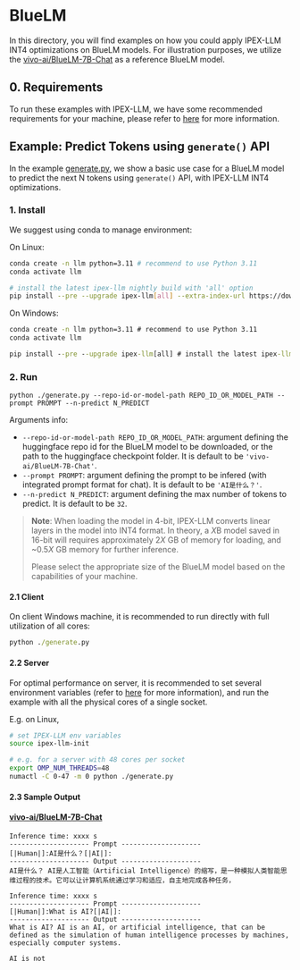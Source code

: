 # BlueLM
In this directory, you will find examples on how you could apply IPEX-LLM INT4 optimizations on BlueLM models. For illustration purposes, we utilize the [vivo-ai/BlueLM-7B-Chat](https://huggingface.co/vivo-ai/BlueLM-7B-Chat) as a reference BlueLM model.

## 0. Requirements
To run these examples with IPEX-LLM, we have some recommended requirements for your machine, please refer to [here](../README.md#recommended-requirements) for more information.

## Example: Predict Tokens using `generate()` API
In the example [generate.py](./generate.py), we show a basic use case for a BlueLM model to predict the next N tokens using `generate()` API, with IPEX-LLM INT4 optimizations.
### 1. Install
We suggest using conda to manage environment:

On Linux:

```bash
conda create -n llm python=3.11 # recommend to use Python 3.11
conda activate llm

# install the latest ipex-llm nightly build with 'all' option
pip install --pre --upgrade ipex-llm[all] --extra-index-url https://download.pytorch.org/whl/cpu
```

On Windows:

```cmd
conda create -n llm python=3.11 # recommend to use Python 3.11
conda activate llm

pip install --pre --upgrade ipex-llm[all] # install the latest ipex-llm nightly build with 'all' option
```

### 2. Run
```
python ./generate.py --repo-id-or-model-path REPO_ID_OR_MODEL_PATH --prompt PROMPT --n-predict N_PREDICT
```

Arguments info:
- `--repo-id-or-model-path REPO_ID_OR_MODEL_PATH`: argument defining the huggingface repo id for the BlueLM model to be downloaded, or the path to the huggingface checkpoint folder. It is default to be `'vivo-ai/BlueLM-7B-Chat'`.
- `--prompt PROMPT`: argument defining the prompt to be infered (with integrated prompt format for chat). It is default to be `'AI是什么？'`.
- `--n-predict N_PREDICT`: argument defining the max number of tokens to predict. It is default to be `32`.

> **Note**: When loading the model in 4-bit, IPEX-LLM converts linear layers in the model into INT4 format. In theory, a *X*B model saved in 16-bit will requires approximately 2*X* GB of memory for loading, and ~0.5*X* GB memory for further inference.
>
> Please select the appropriate size of the BlueLM model based on the capabilities of your machine.

#### 2.1 Client
On client Windows machine, it is recommended to run directly with full utilization of all cores:
```cmd
python ./generate.py 
```

#### 2.2 Server
For optimal performance on server, it is recommended to set several environment variables (refer to [here](../README.md#best-known-configuration-on-linux) for more information), and run the example with all the physical cores of a single socket.

E.g. on Linux,
```bash
# set IPEX-LLM env variables
source ipex-llm-init

# e.g. for a server with 48 cores per socket
export OMP_NUM_THREADS=48
numactl -C 0-47 -m 0 python ./generate.py
```

#### 2.3 Sample Output
#### [vivo-ai/BlueLM-7B-Chat](https://huggingface.co/vivo-ai/BlueLM-7B-Chat)
```log
Inference time: xxxx s
-------------------- Prompt --------------------
[|Human|]:AI是什么？[|AI|]:
-------------------- Output --------------------
AI是什么？ AI是人工智能（Artificial Intelligence）的缩写，是一种模拟人类智能思维过程的技术。它可以让计算机系统通过学习和适应，自主地完成各种任务，
```

```log
Inference time: xxxx s
-------------------- Prompt --------------------
[|Human|]:What is AI?[|AI|]:
-------------------- Output --------------------
What is AI? AI is an AI, or artificial intelligence, that can be defined as the simulation of human intelligence processes by machines, especially computer systems.

AI is not
```
